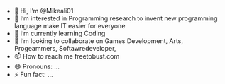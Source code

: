 - 👋 Hi, I’m @Mikeali01
- 👀 I’m interested in Programming research to invent new programming language make IT easier for everyone 
- 🌱 I’m currently learning Coding  
- 💞️ I’m looking to collaborate on Games Development, Arts, Progeammers, Softawredeveloper, 
- 📫 How to reach me freetobust.com  
- 😄 Pronouns: ...
- ⚡ Fun fact: ...

<!---
Mikeali01/Mikeali01 is a ✨ special ✨ repository because its `README.md` (this file) appears on your GitHub profile.
You can click the Preview link to take a look at your changes.
--->

